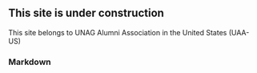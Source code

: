## This site is under construction

This site belongs to UNAG Alumni Association in the United States (UAA-US)

### Markdown

